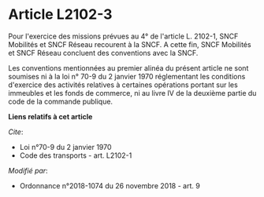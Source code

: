 # Article L2102-3

Pour l'exercice des missions prévues au 4° de l'article L. 2102-1, SNCF Mobilités et SNCF Réseau recourent à la SNCF. A cette
fin, SNCF Mobilités et SNCF Réseau concluent des conventions avec la SNCF.

Les conventions mentionnées au premier alinéa du présent article ne sont soumises ni à la loi n° 70-9 du 2 janvier 1970
réglementant les conditions d'exercice des activités relatives à certaines opérations portant sur les immeubles et les fonds
de commerce, ni au livre IV de la deuxième partie du code de la commande publique.

**Liens relatifs à cet article**

_Cite_:

  - Loi n°70-9 du 2 janvier 1970
  - Code des transports - art. L2102-1

_Modifié par_:

  - Ordonnance n°2018-1074 du 26 novembre 2018 - art. 9
